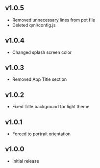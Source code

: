 ## v1.0.5
- Removed unnecessary lines from pot file
- Deleted qml/config.js

## v1.0.4
- Changed splash screen color

## v1.0.3
- Removed App Title section

## v1.0.2
- Fixed Title background for light theme  
  
## v1.0.1
- Forced to portrait orientation
  
## v1.0.0
- Initial release
